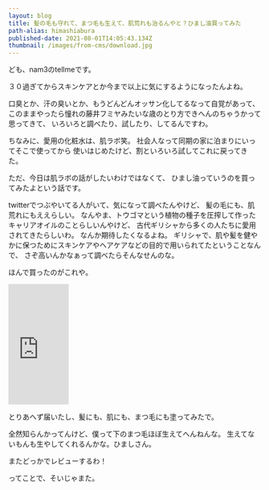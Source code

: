 ```yaml
---
layout: blog
title: 髪の毛も守れて、まつ毛も生えて、肌荒れも治るんやと？ひまし油買ってみた
path-alias: himashiabura
published-date: 2021-08-01T14:05:43.134Z
thumbnail: /images/from-cms/download.jpg
---
```

ども、nam3のtellmeです。

３０過ぎてからスキンケアとか今まで以上に気にするようになったんよね。

口臭とか、汗の臭いとか、もうどんどんオッサン化してるなって自覚があって、
このままやったら憧れの藤井フミヤみたいな歳のとり方できへんのちゃうかって思ってきて、
いろいろと調べたり、試したり、してるんですわ。

ちなみに、愛用の化粧水は、肌ラボ笑。
社会人なって同期の家に泊まりにいってそこで使ってから
使いはじめたけど、割といろいろ試してこれに戻ってきた。

ただ、今日は肌ラボの話がしたいわけではなくて、
ひまし油っていうのを買ってみたよという話です。

twitterでつぶやいてる人がいて、気になって調べたんやけど、
髪の毛にも、肌荒れにもええらしい。
なんやま、トウゴマという植物の種子を圧搾して作ったキャリアオイルのことらしいんやけど、
古代ギリシャから多くの人たちに愛用されてきたらしいわ。
なんか期待したくなるよね。
ギリシャで、肌や髪を健やかに保つためにスキンケアやヘアケアなどの目的で用いられてたということなんで、
さぞ高いんかなぁって調べたらそんなせんのな。

ほんで買ったのがこれや。

<iframe style="width:120px;height:240px;" marginwidth="0" marginheight="0" scrolling="no" frameborder="0" src="https://rcm-fe.amazon-adsystem.com/e/cm?ref=tf_til&t=supermasaha0c-22&m=amazon&o=9&p=8&l=as1&IS1=1&detail=1&asins=B01M9CYXBY&linkId=a4c83b5ffc59e7a1689aec93600c2359&bc1=ffffff&amp;lt1=_top&fc1=333333&lc1=0066c0&bg1=ffffff&f=ifr">
    </iframe>

とりあへず届いたし、髪にも、肌にも、まつ毛にも塗ってみたで。

全然知らんかってんけど、僕って下のまつ毛ほぼ生えてへんねんな。
生えてないもんも生やしてくれるんかな。ひましさん。

またどっかでレビューするわ！

ってことで、そいじゃまた。